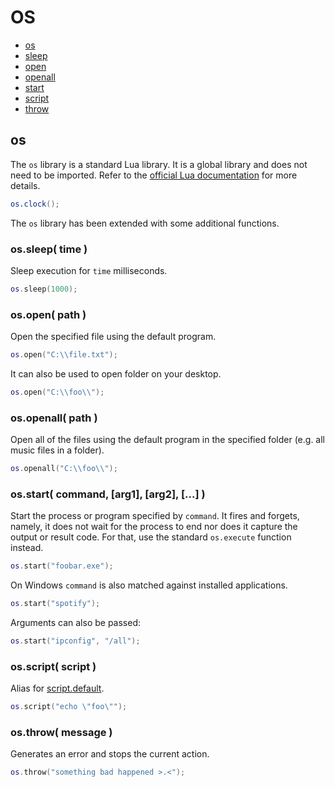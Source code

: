 
# OS
* [os](#os-1)
* [sleep](#ossleep-time-)
* [open](#osopen-path-)
* [openall](#osopenall-path-)
* [start](#osstart-command-arg1-arg2-)
* [script](#osscript-script-)
* [throw](#osthrow-message-)



## os
The ``os`` library is a standard Lua library. It is a global library and does not need to be imported. Refer to the [official Lua documentation](http://www.lua.org/manual/5.1/) for more details.

```lua
os.clock();
```

The ``os`` library has been extended with some additional functions.



### os.sleep( time )
Sleep execution for ``time`` milliseconds.

```lua
os.sleep(1000);
```


### os.open( path )
Open the specified file using the default program.

```lua
os.open("C:\\file.txt");
```

It can also be used to open folder on your desktop.

```lua
os.open("C:\\foo\\");
```


### os.openall( path )
Open all of the files using the default program in the specified folder (e.g. all music files in a folder).

```lua
os.openall("C:\\foo\\");
```


### os.start( command, [arg1], [arg2], [...] )
Start the process or program specified by ``command``. It fires and forgets, namely, it does not wait for the process to end nor does it capture the output or result code. For that, use the standard ``os.execute`` function instead.

```lua
os.start("foobar.exe");
```

On Windows ``command`` is also matched against installed applications.

```lua
os.start("spotify");
```

Arguments can also be passed:

```lua
os.start("ipconfig", "/all");
```



### os.script( script )
Alias for [script.default](../script.md#scriptdefault-).

```lua
os.script("echo \"foo\"");
```



### os.throw( message )
Generates an error and stops the current action.

```lua
os.throw("something bad happened >.<");
```


